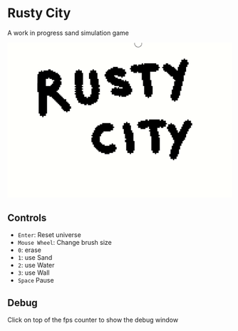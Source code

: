 # Rusty City
A work in progress sand simulation game

![](./assets/demo.gif)

## Controls

- `Enter`: Reset universe
- `Mouse Wheel`: Change brush size
- `0`: erase
- `1`: use Sand
- `2`: use Water
- `3`: use Wall
- `Space` Pause

## Debug

Click on top of the fps counter to show the debug window
